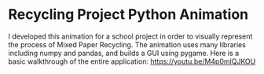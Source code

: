 # Recycling Project Python Animation
I developed this animation for a school project in order to visually represent the process of Mixed Paper Recycling. The animation uses many libraries including numpy and pandas, and builds a GUI using pygame. Here is a basic walkthrough of the entire application: https://youtu.be/M4p0mlQJKOU


